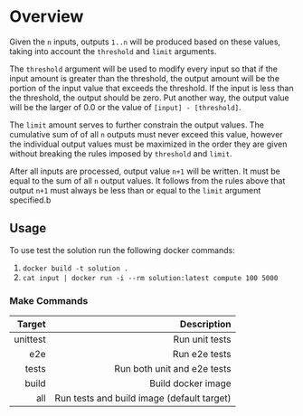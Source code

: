# Overview

Given the `n` inputs, outputs `1..n` will be produced based on these values,
taking into account the `threshold` and `limit` arguments.

The `threshold` argument will be used to modify every input so that if the input
amount is greater than the threshold, the output amount will be the portion of
the input value that exceeds the threshold. If the input is less than the
threshold, the output should be zero. Put another way, the output value
will be the larger of 0.0 or the value of `[input] - [threshold]`.

The `limit` amount serves to further constrain the output values. The cumulative
sum of of all `n` outputs must never exceed this value, however the individual
output values must be maximized in the order they are given without breaking the
rules imposed by `threshold` and `limit`.

After all inputs are processed, output value `n+1` will be written. It must be
equal to the sum of all `n` output values. It follows from the rules above that
output `n+1` must always be less than or equal to the `limit` argument
specified.b

## Usage

To use test the solution run the following docker commands:

1. `docker build -t solution .`
2. `cat input | docker run -i --rm solution:latest compute 100 5000`

### Make Commands

|   Target |                                Description |
| -------: | -----------------------------------------: |
| unittest |                             Run unit tests |
|      e2e |                              Run e2e tests |
|    tests |                Run both unit and e2e tests |
|    build |                         Build docker image |
|      all | Run tests and build image (default target) |
